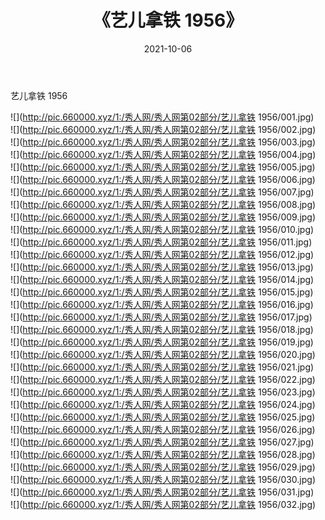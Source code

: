 ﻿---
layout: post
title:  《艺儿拿铁 1956》
date:   2021-10-06
img: http://pic.660000.xyz/1:/秀人网/秀人网第02部分/艺儿拿铁 1956/000.jpg
categories: [美女, 清纯, 唯美]
---

艺儿拿铁 1956

  ![](http://pic.660000.xyz/1:/秀人网/秀人网第02部分/艺儿拿铁 1956/001.jpg) <br> ![](http://pic.660000.xyz/1:/秀人网/秀人网第02部分/艺儿拿铁 1956/002.jpg) <br> ![](http://pic.660000.xyz/1:/秀人网/秀人网第02部分/艺儿拿铁 1956/003.jpg) <br> ![](http://pic.660000.xyz/1:/秀人网/秀人网第02部分/艺儿拿铁 1956/004.jpg) <br> ![](http://pic.660000.xyz/1:/秀人网/秀人网第02部分/艺儿拿铁 1956/005.jpg) <br> ![](http://pic.660000.xyz/1:/秀人网/秀人网第02部分/艺儿拿铁 1956/006.jpg) <br> ![](http://pic.660000.xyz/1:/秀人网/秀人网第02部分/艺儿拿铁 1956/007.jpg) <br> ![](http://pic.660000.xyz/1:/秀人网/秀人网第02部分/艺儿拿铁 1956/008.jpg) <br> ![](http://pic.660000.xyz/1:/秀人网/秀人网第02部分/艺儿拿铁 1956/009.jpg) <br> ![](http://pic.660000.xyz/1:/秀人网/秀人网第02部分/艺儿拿铁 1956/010.jpg) <br> ![](http://pic.660000.xyz/1:/秀人网/秀人网第02部分/艺儿拿铁 1956/011.jpg) <br> ![](http://pic.660000.xyz/1:/秀人网/秀人网第02部分/艺儿拿铁 1956/012.jpg) <br> ![](http://pic.660000.xyz/1:/秀人网/秀人网第02部分/艺儿拿铁 1956/013.jpg) <br> ![](http://pic.660000.xyz/1:/秀人网/秀人网第02部分/艺儿拿铁 1956/014.jpg) <br> ![](http://pic.660000.xyz/1:/秀人网/秀人网第02部分/艺儿拿铁 1956/015.jpg) <br> ![](http://pic.660000.xyz/1:/秀人网/秀人网第02部分/艺儿拿铁 1956/016.jpg) <br> ![](http://pic.660000.xyz/1:/秀人网/秀人网第02部分/艺儿拿铁 1956/017.jpg) <br> ![](http://pic.660000.xyz/1:/秀人网/秀人网第02部分/艺儿拿铁 1956/018.jpg) <br> ![](http://pic.660000.xyz/1:/秀人网/秀人网第02部分/艺儿拿铁 1956/019.jpg) <br> ![](http://pic.660000.xyz/1:/秀人网/秀人网第02部分/艺儿拿铁 1956/020.jpg) <br> ![](http://pic.660000.xyz/1:/秀人网/秀人网第02部分/艺儿拿铁 1956/021.jpg) <br> ![](http://pic.660000.xyz/1:/秀人网/秀人网第02部分/艺儿拿铁 1956/022.jpg) <br> ![](http://pic.660000.xyz/1:/秀人网/秀人网第02部分/艺儿拿铁 1956/023.jpg) <br> ![](http://pic.660000.xyz/1:/秀人网/秀人网第02部分/艺儿拿铁 1956/024.jpg) <br> ![](http://pic.660000.xyz/1:/秀人网/秀人网第02部分/艺儿拿铁 1956/025.jpg) <br> ![](http://pic.660000.xyz/1:/秀人网/秀人网第02部分/艺儿拿铁 1956/026.jpg) <br> ![](http://pic.660000.xyz/1:/秀人网/秀人网第02部分/艺儿拿铁 1956/027.jpg) <br> ![](http://pic.660000.xyz/1:/秀人网/秀人网第02部分/艺儿拿铁 1956/028.jpg) <br> ![](http://pic.660000.xyz/1:/秀人网/秀人网第02部分/艺儿拿铁 1956/029.jpg) <br> ![](http://pic.660000.xyz/1:/秀人网/秀人网第02部分/艺儿拿铁 1956/030.jpg) <br> ![](http://pic.660000.xyz/1:/秀人网/秀人网第02部分/艺儿拿铁 1956/031.jpg) <br> ![](http://pic.660000.xyz/1:/秀人网/秀人网第02部分/艺儿拿铁 1956/032.jpg) <br>